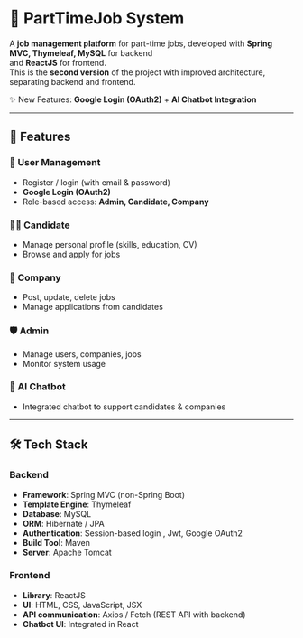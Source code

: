 # 💼 PartTimeJob System 

A **job management platform** for part-time jobs, developed with **Spring MVC, Thymeleaf, MySQL** for backend  
and **ReactJS** for frontend.  
This is the **second version** of the project with improved architecture, separating backend and frontend.  

✨ New Features: **Google Login (OAuth2)** + **AI Chatbot Integration**  

---

## 🚀 Features

### 👤 User Management
- Register / login (with email & password)  
- **Google Login (OAuth2)**  
- Role-based access: **Admin, Candidate, Company**

### 👨‍💼 Candidate
- Manage personal profile (skills, education, CV)  
- Browse and apply for jobs  

### 🏢 Company
- Post, update, delete jobs  
- Manage applications from candidates  

### 🛡️ Admin
- Manage users, companies, jobs  
- Monitor system usage  

### 🤖 AI Chatbot
- Integrated chatbot to support candidates & companies  
---

## 🛠 Tech Stack

### Backend
- **Framework**: Spring MVC (non-Spring Boot)  
- **Template Engine**: Thymeleaf  
- **Database**: MySQL  
- **ORM**: Hibernate / JPA  
- **Authentication**: Session-based login , Jwt, Google OAuth2  
- **Build Tool**: Maven  
- **Server**: Apache Tomcat  

### Frontend
- **Library**: ReactJS
- **UI**: HTML, CSS, JavaScript, JSX  
- **API communication**: Axios / Fetch (REST API with backend)  
- **Chatbot UI**: Integrated in React
